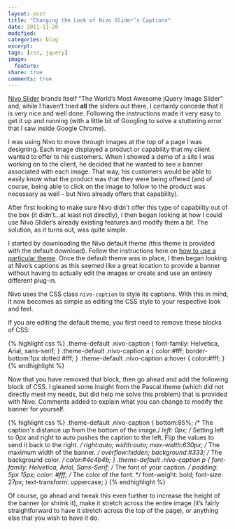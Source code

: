 ```yaml
---
layout: post
title: "Changing the Look of Nivo Slider’s Captions"
date: 2011-11-20
modified:
categories: blog
excerpt:
tags: [css, jquery]
image:
  feature:
share: true
comments: true
---
```

[Nivo Slider](http://nivo.dev7studios.com/) brands itself “The World’s Most Awesome jQuery Image Slider” and, while I haven’t tried **all** the sliders out there, I certainly concede that it is very nice and well done. Following the instructions made it very easy to get it up and running (with a little bit of Googling to solve a stuttering error that I saw inside Google Chrome).

I was using Nivo to move through images at the top of a page I was designing. Each image displayed a product or capability that my client wanted to offer to his customers. When I showed a demo of a site I was working on to the client, he decided that he wanted to see a banner associated with each image. That way, his customers would be able to easily know what the product was that they were being offered (and of course, being able to click on the image to follow to the product was necessary as well – but Nivo already offers that capability).

After first looking to make sure Nivo didn’t offer this type of capability out of the box (it didn’t…at least not directly), I then began looking at how I could use Nivo Slider’s already existing features and modify them a bit. The solution, as it turns out, was quite simple.

I started by downloading the Nivo default theme (this theme is provided with the default download). Follow the instructions here on [how to use a particular theme](http://nivo.dev7studios.com/support/advanced-tutorials/using-themes-with-the-nivo-slider/). Once the default theme was in place, I then began looking at Nivo’s captions as this seemed like a great location to provide a banner without having to actually edit the images or create and use an entirely different plug-in.

Nivo uses the CSS class `nivo-caption` to style its captions. With this in mind, it now becomes as simple as editing the CSS style to your respective look and feel.

If you are editing the default theme, you first need to remove these blocks of CSS:

{% highlight css %}
.theme-default .nivo-caption {
    font-family: Helvetica, Arial, sans-serif;
}
.theme-default .nivo-caption a {
    color:#fff;
    border-bottom:1px dotted #fff;
}
.theme-default .nivo-caption a:hover {
    color:#fff;
}
{% endhighlight %}

Now that you have removed that block, then go ahead and add the following block of CSS. I gleaned some insight from the Pascal theme (which did not directly meet my needs, but did help me solve this problem) that is provided with Nivo. Comments added to explain what you can change to modify the banner for yourself.

{% highlight css %}
.theme-default .nivo-caption {
    bottom:85%; /* The caption's distance up from the bottom of the image.*/
    left: 0px;  /* Setting left to 0px and right to auto pushes the caption to the left. Flip the values to send it back to the right. */
    right:auto;
    width:auto;
    max-width:630px; /* The maximum width of the banner. */
    overflow:hidden;
    background:#333; /* The background color. */
    color:#4c4b4b;
}
.theme-default .nivo-caption p
{
    font-family: Helvetica, Arial, Sans-Serif; /* The font of your caption. */
    padding: 5px 15px;
    color: #fff; /* The color of the font. */
    font-weight: bold;
    font-size: 27px;
    text-transform: uppercase;
}
{% endhighlight %}

Of course, go ahead and tweak this even further to increase the height of the banner (or shrink it), make it stretch across the entire image (it’s fairly straightforward to have it stretch across the top of the page), or anything else that you wish to have it do.
